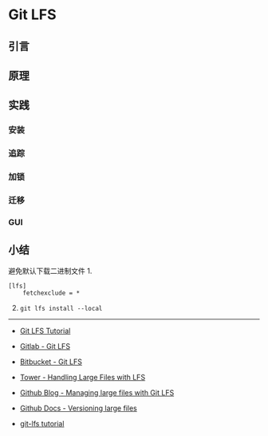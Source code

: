 # Git LFS
## 引言

## 原理

## 实践
### 安装
### 追踪
### 加锁
### 迁移
### GUI

## 小结

避免默认下载二进制文件
1. 
```config
[lfs]
	fetchexclude = *
```

2. `git lfs install --local`

---
- [Git LFS Tutorial](https://github.com/git-lfs/git-lfs/wiki/Tutorial)

- [Gitlab - Git LFS](https://docs.gitlab.com/ee/topics/git/lfs/)

- [Bitbucket - Git LFS](https://www.atlassian.com/git/tutorials/git-lfs)

- [Tower - Handling Large Files with LFS](https://www.git-tower.com/learn/git/ebook/en/command-line/advanced-topics/git-lfs/)

- [Github Blog - Managing large files with Git LFS](https://github.blog/2015-10-14-managing-large-files-with-git-lfs/)

- [Github Docs - Versioning large files](https://docs.github.com/en/github-ae@latest/github/managing-large-files/versioning-large-files)

- [git-lfs tutorial](https://sabicalija.github.io/git-lfs-intro/)
